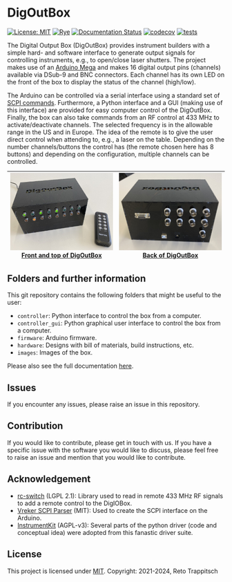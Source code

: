 # DigOutBox

[![License: MIT](https://img.shields.io/badge/License-MIT-blue.svg)](https://opensource.org/licenses/MIT)
[![Rye](https://img.shields.io/endpoint?url=https://raw.githubusercontent.com/mitsuhiko/rye/main/artwork/badge.json)](https://rye-up.com)
[![Documentation Status](https://readthedocs.org/projects/digoutbox/badge/?version=latest)](https://digoutbox.readthedocs.io/en/latest/?badge=latest)
[![codecov](https://codecov.io/gh/galactic-forensics/DigOutBox/graph/badge.svg?token=R4VQOKG1IR)](https://codecov.io/gh/galactic-forensics/DigOutBox)
[![tests](https://github.com/galactic-forensics/DigOutBox/actions/workflows/package_testing.yml/badge.svg)](https://github.com/galactic-forensics/DigOutBox/actions/workflows/package_testing.yml)

The Digital Output Box (DigOutBox) provides instrument builders with a simple hard- and software interface
to generate output signals for controlling instruments,
e.g., to open/close laser shutters.
The project makes use of an
[Arduino Mega](https://store.arduino.cc/products/arduino-mega-2560-rev3)
and makes 16 digital output pins (channels) available via
DSub-9 and BNC connectors.
Each channel has its own LED on the front of the box
to display the status of the channel (high/low).

The Arduino can be controlled via a serial interface using a standard set of
[SCPI commands](https://en.wikipedia.org/wiki/Standard_Commands_for_Programmable_Instruments).
Furthermore,
a Python interface
and a GUI (making use of this interface)
are provided for easy computer control of the DigOutBox.
Finally,
the box can also take commands from an RF control at 433 MHz
to activate/deactivate channels.
The selected frequency
is in the allowable range in the US and in Europe.
The idea of the remote is to give the user direct control
when attending to, e.g., a laser on the table.
Depending on the number channels/buttons the control has
(the remote chosen here has 8 buttons)
and depending on the configuration,
multiple channels can be controlled.



| [<img src="docs/img/boxes/gfl002_setup_small.jpeg" width="600"><br>Front and top of DigOutBox</img>](docs/img/boxes/gfl002_setup.jpeg) | [<img src="docs/img/boxes/gfl002_back_top.jpeg" width="600"><br>Back of DigOutBox</img>](docs/img/boxes/gfl002_back_top.jpeg) |
|:--------------------------------------------------------------------------------------------------------------------------------------:|:-----------------------------------------------------------------------------------------------------------------------------:|


## Folders and further information

This git repository contains the following folders that might be useful to the user:

- `controller`: Python interface to control the box from a computer.
- `controller_gui`: Python graphical user interface to control the box from a computer.
- `firmware`: Arduino firmware.
- `hardware`: Designs with bill of materials, build instructions, etc.
- `images`: Images of the box.

Please also see the full documentation
[here](https://digoutbox.readthedocs.io/).

## Issues

If you encounter any issues, please raise an issue in this repository.

## Contribution

If you would like to contribute,
please get in touch with us.
If you have a specific issue with the software you would like to discuss,
please feel free to raise an issue and mention
that you would like to contribute.


## Acknowledgement

- [rc-switch](https://github.com/sui77/rc-switch) (LGPL 2.1): Library used to read in remote 433 MHz RF signals to add a remote control to the DigIOBox.
- [Vreker SCPI Parser](https://github.com/Vrekrer/Vrekrer_scpi_parser) (MIT):
  Used to create the SCPI interface on the Arduino.
- [InstrumentKit](https://github.com/Galvant/InstrumentKit) (AGPL-v3):
  Several parts of the python driver (code and conceptual idea)
  were adopted from this fanastic driver suite.


## License

This project is licensed under [MIT](LICENSE).
Copyright: 2021-2024, Reto Trappitsch
